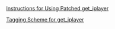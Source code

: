 [Instructions for Using Patched get_iplayer](wiki/instructions)

[Tagging Scheme for get_iplayer](wiki/tagscheme)